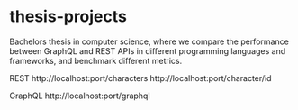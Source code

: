 # thesis-projects
Bachelors thesis in computer science, where we compare the performance between GraphQL and REST APIs in different programming languages and frameworks, and benchmark different metrics.

REST
http://localhost:port/characters
http://localhost:port/character/id

GraphQL
http://localhost:port/graphql




